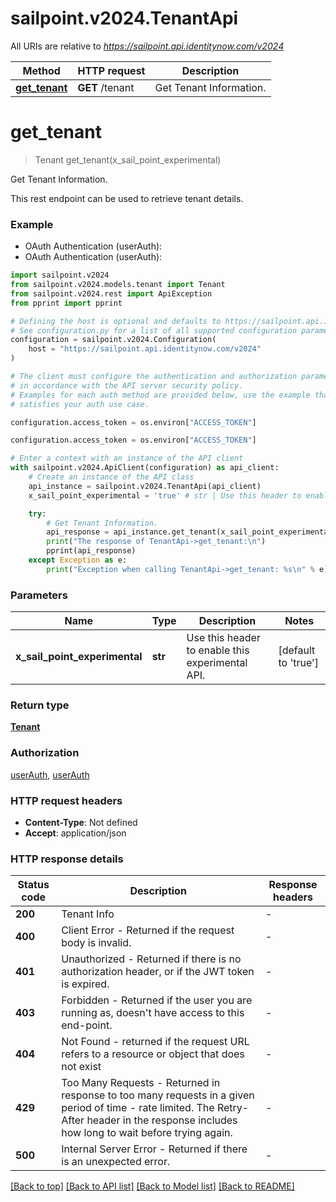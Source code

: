 # sailpoint.v2024.TenantApi

All URIs are relative to *https://sailpoint.api.identitynow.com/v2024*

Method | HTTP request | Description
------------- | ------------- | -------------
[**get_tenant**](TenantApi.md#get_tenant) | **GET** /tenant | Get Tenant Information.


# **get_tenant**
> Tenant get_tenant(x_sail_point_experimental)

Get Tenant Information.

This rest endpoint can be used to retrieve tenant details.

### Example

* OAuth Authentication (userAuth):
* OAuth Authentication (userAuth):

```python
import sailpoint.v2024
from sailpoint.v2024.models.tenant import Tenant
from sailpoint.v2024.rest import ApiException
from pprint import pprint

# Defining the host is optional and defaults to https://sailpoint.api.identitynow.com/v2024
# See configuration.py for a list of all supported configuration parameters.
configuration = sailpoint.v2024.Configuration(
    host = "https://sailpoint.api.identitynow.com/v2024"
)

# The client must configure the authentication and authorization parameters
# in accordance with the API server security policy.
# Examples for each auth method are provided below, use the example that
# satisfies your auth use case.

configuration.access_token = os.environ["ACCESS_TOKEN"]

configuration.access_token = os.environ["ACCESS_TOKEN"]

# Enter a context with an instance of the API client
with sailpoint.v2024.ApiClient(configuration) as api_client:
    # Create an instance of the API class
    api_instance = sailpoint.v2024.TenantApi(api_client)
    x_sail_point_experimental = 'true' # str | Use this header to enable this experimental API. (default to 'true')

    try:
        # Get Tenant Information.
        api_response = api_instance.get_tenant(x_sail_point_experimental)
        print("The response of TenantApi->get_tenant:\n")
        pprint(api_response)
    except Exception as e:
        print("Exception when calling TenantApi->get_tenant: %s\n" % e)
```



### Parameters


Name | Type | Description  | Notes
------------- | ------------- | ------------- | -------------
 **x_sail_point_experimental** | **str**| Use this header to enable this experimental API. | [default to &#39;true&#39;]

### Return type

[**Tenant**](Tenant.md)

### Authorization

[userAuth](../README.md#userAuth), [userAuth](../README.md#userAuth)

### HTTP request headers

 - **Content-Type**: Not defined
 - **Accept**: application/json

### HTTP response details

| Status code | Description | Response headers |
|-------------|-------------|------------------|
**200** | Tenant Info |  -  |
**400** | Client Error - Returned if the request body is invalid. |  -  |
**401** | Unauthorized - Returned if there is no authorization header, or if the JWT token is expired. |  -  |
**403** | Forbidden - Returned if the user you are running as, doesn&#39;t have access to this end-point. |  -  |
**404** | Not Found - returned if the request URL refers to a resource or object that does not exist |  -  |
**429** | Too Many Requests - Returned in response to too many requests in a given period of time - rate limited. The Retry-After header in the response includes how long to wait before trying again. |  -  |
**500** | Internal Server Error - Returned if there is an unexpected error. |  -  |

[[Back to top]](#) [[Back to API list]](../README.md#documentation-for-api-endpoints) [[Back to Model list]](../README.md#documentation-for-models) [[Back to README]](../README.md)

